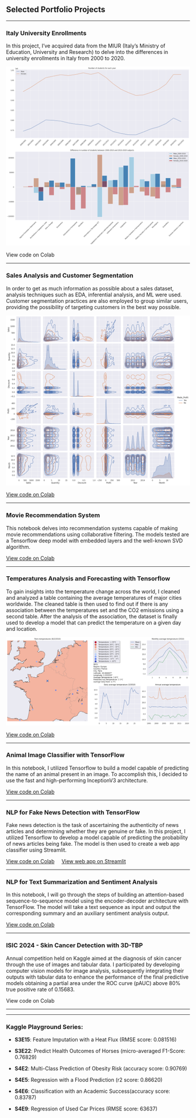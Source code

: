 ## Selected Portfolio Projects

---

### Italy University Enrollments

In this project, I’ve acquired data from the MIUR (Italy’s Ministry of Education, University and Research) to delve into the differences in university enrollments in Italy from 2000 to 2020.

<img src="images/Italy un.png" />

View code on Colab

---

### Sales Analysis and Customer Segmentation
In order to get as much information as possible about a sales dataset, analysis techniques such as EDA, inferential analysis, and ML were used. Customer segmentation practices are also employed to group similar users, providing the possibility of targeting customers in the best way possible.

<img src="images/Sales_Analysis.png" />

[View code on Colab](https://colab.research.google.com/drive/16D2wZIYugOM2u7OUHegozT25UXVQB6gV?usp=sharing)

---

### Movie Recommendation System

This notebook delves into recommendation systems capable of making movie recommendations using collaborative filtering. The models tested are a Tensorflow deep model with embedded layers and the well-known SVD algorithm.

[View code on Colab](https://colab.research.google.com/drive/1NrYWsHU4AvId_r-SOSqpcFeX7kO8I70O?usp=sharing)

---

### Temperatures Analysis and Forecasting with Tensorflow

To gain insights into the temperature change across the world, I cleaned and analyzed a table containing the average temperatures of major cities worldwide. The cleaned table is then used to find out if there is any association between the temperatures set and the CO2 emissions using a second table. After the analysis of the association, the dataset is finally used to develop a model that can predict the temperature on a given day and location.

<img src="images/World_Temperature.png" />

[View code on Colab](https://colab.research.google.com/drive/1H3_I_27C7ZFKb_ZGP_X_CAr97t-C9qtk?usp=sharing)

---

### Animal Image Classifier with TensorFlow

In this notebook, I utilized Tensorflow to build a model capable of predicting the name of an animal present in an image. To accomplish this, I decided to use the fast and high-performing InceptionV3 architecture.

[View code on Colab](https://colab.research.google.com/drive/13ZDnaX4-0tyE3VQM_HZ-7czKSJ5jiET8?usp=sharing)

---


### NLP for Fake News Detection with TensorFlow

Fake news detection is the task of ascertaining the authenticity of news articles and determining whether they are genuine or fake. In this project, I utilized Tensorflow to develop a model capable of predicting the probability of news articles being fake. The model is then used to create a web app classifier using Streamlit.

[View code on Colab](https://colab.research.google.com/drive/12jPrkVDvf1OSUcSKqdgly9Sr5Yyz9nx-?usp=sharing) &nbsp;&nbsp;&nbsp; [View web app on Streamlit](https://newsclassifier-ffhsmr5htxfjrj3jqyaayd.streamlit.app/)


---

### NLP for Text Summarization and Sentiment Analysis

In this notebook, I will go through the steps of building an attention-based sequence-to-sequence model using the encoder-decoder architecture with TensorFlow. The model will take a text sequence as input and output the corresponding summary and an auxiliary sentiment analysis output.

[View code on Colab](https://colab.research.google.com/drive/1KUvyLiefE3sZiqr9-t3erUCcJLcbwafC?usp=sharing)

---

### ISIC 2024 - Skin Cancer Detection with 3D-TBP

Annual competition held on Kaggle aimed at the diagnosis of skin cancer through the use of images and tabular data. I participated by developing computer vision models for image analysis, subsequently integrating their outputs with tabular data to enhance the performance of the final predictive models obtaining a partial area under the ROC curve (pAUC) above 80% true positive rate of 0.15683.

View code on Colab

---
---

### Kaggle Playground Series:


- <b>S3E15</b>: Feature Imputation with a Heat Flux (RMSE score: 0.081516)

- <b>S3E22</b>: Predict Health Outcomes of Horses (micro-averaged F1-Score: 0.76829)

- <b>S4E2</b>: Multi-Class Prediction of Obesity Risk (accuracy score: 0.90769)

- <b>S4E5</b>: Regression with a Flood Prediction  (r2 score: 0.86620)

- <b>S4E6</b>: Classification with an Academic Success(accuracy score: 0.83787)

- <b>S4E9</b>: Regression of Used Car Prices (RMSE score: 63637)

